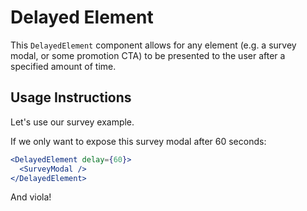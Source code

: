 # Delayed Element

This `DelayedElement` component allows for any element \(e.g. a survey modal, or some promotion CTA\) to be presented to the user after a specified amount of time.

## Usage Instructions

Let's use our survey example.

If we only want to expose this survey modal after 60 seconds:

```jsx
<DelayedElement delay={60}>
  <SurveyModal />
</DelayedElement>
```

And viola!
